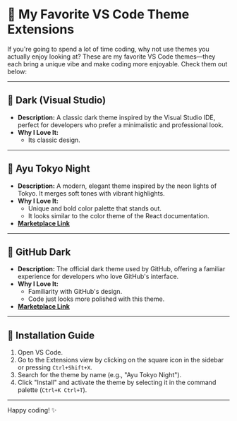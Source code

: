 # 🎨 My Favorite VS Code Theme Extensions

If you're going to spend a lot of time coding, why not use themes you actually enjoy looking at? These are my favorite VS Code themes—they each bring a unique vibe and make coding more enjoyable. Check them out below:

---

## 🌌 Dark (Visual Studio)
- **Description:** A classic dark theme inspired by the Visual Studio IDE, perfect for developers who prefer a minimalistic and professional look.
- **Why I Love It:**
  - Its classic design.

---

## 🗻 Ayu Tokyo Night
- **Description:** A modern, elegant theme inspired by the neon lights of Tokyo. It merges soft tones with vibrant highlights.
- **Why I Love It:**
  - Unique and bold color palette that stands out.
  - It looks similar to the color theme of the React documentation.
- **[Marketplace Link](https://marketplace.visualstudio.com/items?itemName=LudoLoops.ayutokyo)**

---

## 🖤 GitHub Dark
- **Description:** The official dark theme used by GitHub, offering a familiar experience for developers who love GitHub's interface.
- **Why I Love It:**
  - Familiarity with GitHub's design.
  - Code just looks more polished with this theme.
- **[Marketplace Link](https://marketplace.visualstudio.com/items?itemName=GitHub.github-vscode-theme)**

---

## 🚀 Installation Guide
1. Open VS Code.
2. Go to the Extensions view by clicking on the square icon in the sidebar or pressing `Ctrl+Shift+X`.
3. Search for the theme by name (e.g., "Ayu Tokyo Night").
4. Click "Install" and activate the theme by selecting it in the command palette (`Ctrl+K Ctrl+T`).

---

Happy coding! ✨
